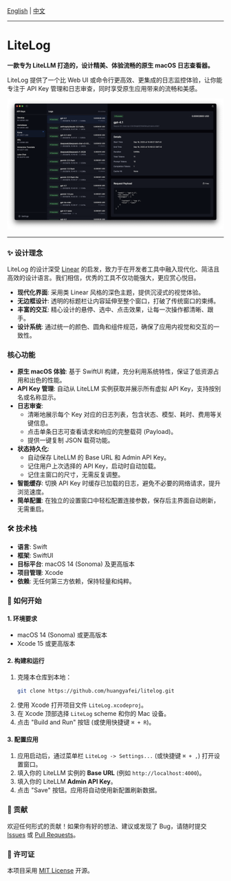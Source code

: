 [English](README.md) | [中文](README_zh.md)

---
# LiteLog

**一款专为 LiteLLM 打造的，设计精美、体验流畅的原生 macOS 日志查看器。**

LiteLog 提供了一个比 Web UI 或命令行更高效、更集成的日志监控体验，让你能专注于 API Key 管理和日志审查，同时享受原生应用带来的流畅和美感。

![LiteLog 截图](assets/screenshot.png)

---

### ✨ 设计理念

LiteLog 的设计深受 [Linear](https://linear.app) 的启发，致力于在开发者工具中融入现代化、简洁且高效的设计语言。我们相信，优秀的工具不仅功能强大，更应赏心悦目。

- **现代化界面**: 采用类 Linear 风格的深色主题，提供沉浸式的视觉体验。
- **无边框设计**: 透明的标题栏让内容延伸至整个窗口，打破了传统窗口的束缚。
- **丰富的交互**: 精心设计的悬停、选中、点击效果，让每一次操作都清晰、跟手。
- **设计系统**: 通过统一的颜色、圆角和组件规范，确保了应用内视觉和交互的一致性。

### 核心功能

- **原生 macOS 体验**: 基于 SwiftUI 构建，充分利用系统特性，保证了低资源占用和出色的性能。
- **API Key 管理**: 自动从 LiteLLM 实例获取并展示所有虚拟 API Key，支持按别名或名称显示。
- **日志审查**:
    - 清晰地展示每个 Key 对应的日志列表，包含状态、模型、耗时、费用等关键信息。
    - 点击单条日志可查看请求和响应的完整载荷 (Payload)。
    - 提供一键复制 JSON 载荷功能。
- **状态持久化**:
    - 自动保存 LiteLLM 的 Base URL 和 Admin API Key。
    - 记住用户上次选择的 API Key，启动时自动加载。
    - 记住主窗口的尺寸，无需反复调整。
- **智能缓存**: 切换 API Key 时缓存已加载的日志，避免不必要的网络请求，提升浏览速度。
- **简单配置**: 在独立的设置窗口中轻松配置连接参数，保存后主界面自动刷新，无需重启。

### 🛠️ 技术栈

- **语言**: Swift
- **框架**: SwiftUI
- **目标平台**: macOS 14 (Sonoma) 及更高版本
- **项目管理**: Xcode
- **依赖**: 无任何第三方依赖，保持轻量和纯粹。

### 🚀 如何开始

#### 1. 环境要求
- macOS 14 (Sonoma) 或更高版本
- Xcode 15 或更高版本

#### 2. 构建和运行
1. 克隆本仓库到本地：
   ```bash
   git clone https://github.com/huangyafei/litelog.git
   ```
2. 使用 Xcode 打开项目文件 `LiteLog.xcodeproj`。
3. 在 Xcode 顶部选择 `LiteLog` scheme 和你的 Mac 设备。
4. 点击 "Build and Run" 按钮 (或使用快捷键 `⌘ + R`)。

#### 3. 配置应用
1. 应用启动后，通过菜单栏 `LiteLog -> Settings...` (或快捷键 `⌘ + ,`) 打开设置窗口。
2. 填入你的 LiteLLM 实例的 **Base URL** (例如 `http://localhost:4000`)。
3. 填入你的 LiteLLM **Admin API Key**。
4. 点击 "Save" 按钮。应用将自动使用新配置刷新数据。

### 🤝 贡献

欢迎任何形式的贡献！如果你有好的想法、建议或发现了 Bug，请随时提交 [Issues](https://github.com/huangyafei/litelog/issues) 或 [Pull Requests](https://github.com/huangyafei/litelog/pulls)。

### 📄 许可证

本项目采用 [MIT License](LICENSE) 开源。